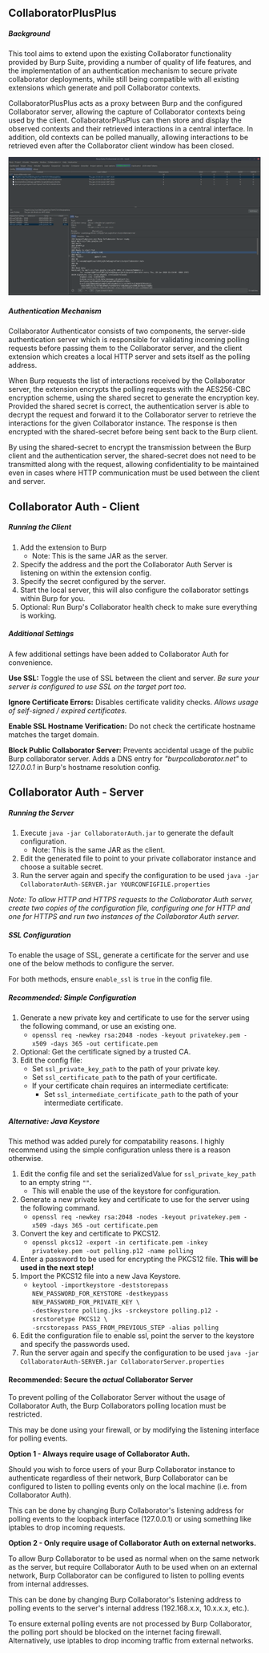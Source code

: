 ## CollaboratorPlusPlus


##### Background
This tool aims to extend upon the existing Collaborator functionality provided by Burp Suite, providing a 
number of quality of life features, and the implementation of an authentication mechanism to secure private collaborator
deployments, while still being compatible with all existing extensions which generate and poll Collaborator contexts. 

CollaboratorPlusPlus acts as a proxy between Burp and the configured Collaborator server, allowing the capture
of Collaborator contexts being used by the client. CollaboratorPlusPlus can then store and display the observed contexts
and their retrieved interactions in a central interface. In addition, old contexts can be polled manually, allowing
interactions to be retrieved even after the Collaborator client window has been closed.

![Context List](images/ContextList.png)

##### Authentication Mechanism

Collaborator Authenticator consists of two components, the server-side authentication server 
which is responsible for validating incoming polling requests before passing them to the 
Collaborator server, and the client extension which creates a local HTTP server and 
sets itself as the polling address.

When Burp requests the list of interactions received by the Collaborator server, the extension 
encrypts the polling requests with the AES256-CBC encryption scheme, using the shared secret 
to generate the encryption key. Provided the shared secret is correct, the authentication 
server is able to decrypt the request and forward it to the Collaborator server
to retrieve the interactions for the given Collaborator instance. The response is then 
encrypted with the shared-secret before being sent back to the Burp client.
 
By using the shared-secret to encrypt the transmission between the Burp client and the authentication server,
the shared-secret does not need to be transmitted along with the request, allowing confidentiality to be
maintained even in cases where HTTP communication must be used between the client and server. 


## Collaborator Auth - Client

##### Running the Client
1. Add the extension to Burp
    - Note: This is the same JAR as the server.
2. Specify the address and the port the Collaborator Auth Server is listening on within the extension config.
3. Specify the secret configured by the server.
4. Start the local server, this will also configure the collaborator settings within Burp for you.
5. Optional: Run Burp's Collaborator health check to make sure everything is working.


##### Additional Settings
A few additional settings have been added to Collaborator Auth for convenience.

**Use SSL:** Toggle the use of SSL between the client and server. 
*Be sure your server is configured to use SSL on the target port too.*

**Ignore Certificate Errors:** Disables certificate validity checks. 
*Allows usage of self-signed / expired certificates.*

**Enable SSL Hostname Verification:** Do not check the certificate hostname matches the target domain.

**Block Public Collaborator Server:** Prevents accidental usage of the public Burp collaborator server.
Adds a DNS entry for *"burpcollaborator.net"* to *127.0.0.1* in Burp's hostname resolution config.




## Collaborator Auth - Server

##### Running the Server
1. Execute `java -jar CollaboratorAuth.jar` to generate the default configuration.
    - Note: This is the same JAR as the client.
2. Edit the generated file to point to your private collaborator instance and choose a suitable secret.
3. Run the server again and specify the configuration to be used `java -jar CollaboratorAuth-SERVER.jar YOURCONFIGFILE.properties`

*Note: To allow HTTP and HTTPS requests to the Collaborator Auth server, create two copies of the configuration file, 
configuring one for HTTP and one for HTTPS and run two instances of the Collaborator Auth server.*

##### SSL Configuration

To enable the usage of SSL, generate a certificate for the server and use one of the below methods to configure the server.

For both methods, ensure `enable_ssl` is `true` in the config file. 

##### Recommended: Simple Configuration

1. Generate a new private key and certificate to use for the server using the following command, or use an existing one.
    - `openssl req -newkey rsa:2048 -nodes -keyout privatekey.pem -x509 -days 365 -out certificate.pem`
1. Optional: Get the certificate signed by a trusted CA.
1. Edit the config file:
    - Set `ssl_private_key_path` to the path of your private key.
    - Set `ssl_certificate_path` to the path of your certificate.
    - If your certificate chain requires an intermediate certificate:
        - Set `ssl_intermediate_certificate_path` to the path of your intermediate certificate.

##### Alternative: Java Keystore

This method was added purely for compatability reasons. I highly recommend using the simple configuration unless
there is a reason otherwise.  

1. Edit the config file and set the serializedValue for `ssl_private_key_path` to an empty string `""`. 
    - This will enable the use of the keystore for configuration. 
1. Generate a new private key and certificate to use for the server using the following command.
    - `openssl req -newkey rsa:2048 -nodes -keyout privatekey.pem -x509 -days 365 -out certificate.pem`
1. Convert the key and certificate to PKCS12. 
    - `openssl pkcs12 -export -in certificate.pem -inkey privatekey.pem -out polling.p12 -name polling`
1. Enter a password to be used for encrypting the PKCS12 file. **This will be used in the next step!** 
1. Import the PKCS12 file into a new Java Keystore. 
    - `keytool -importkeystore -deststorepass NEW_PASSWORD_FOR_KEYSTORE -destkeypass NEW_PASSWORD_FOR_PRIVATE_KEY \ `
    <br/>`-destkeystore polling.jks -srckeystore polling.p12 -srcstoretype PKCS12 \ `
    <br/>`-srcstorepass PASS_FROM_PREVIOUS_STEP -alias polling`  
1. Edit the configuration file to enable ssl, point the server to the keystore and specify the passwords used.
1. Run the server again and specify the configuration to be used `java -jar CollaboratorAuth-SERVER.jar CollaboratorServer.properties`




#### Recommended: Secure the *actual* Collaborator Server

To prevent polling of the Collaborator Server without the usage of Collaborator Auth, 
the Burp Collaborators polling location must be restricted. 

This may be done using your firewall, or by modifying the listening interface for polling events.

**Option 1 - Always require usage of Collaborator Auth.**

Should you wish to force users of your Burp Collaborator instance to authenticate regardless of their network, 
Burp Collaborator can be configured to listen to polling events only on the local machine (i.e. from Collaborator Auth).

This can be done by changing Burp Collaborator's listening address for polling events to the loopback interface (127.0.0.1) or 
using something like iptables to drop incoming requests.

**Option 2 - Only require usage of Collaborator Auth on external networks.**
  
To allow Burp Collaborator to be used as normal when on the same network as the server, but require Collaborator Auth
to be used when on an external network, Burp Collaborator can be configured to listen to polling events from
internal addresses.

This can be done by changing Burp Collaborator's listening address to polling events to the server's internal address 
(192.168.x.x, 10.x.x.x, etc.). 

To ensure external polling events are not processed by Burp Collaborator, the polling port should be blocked on the
internet facing firewall. Alternatively, use iptables to drop incoming traffic from external networks.